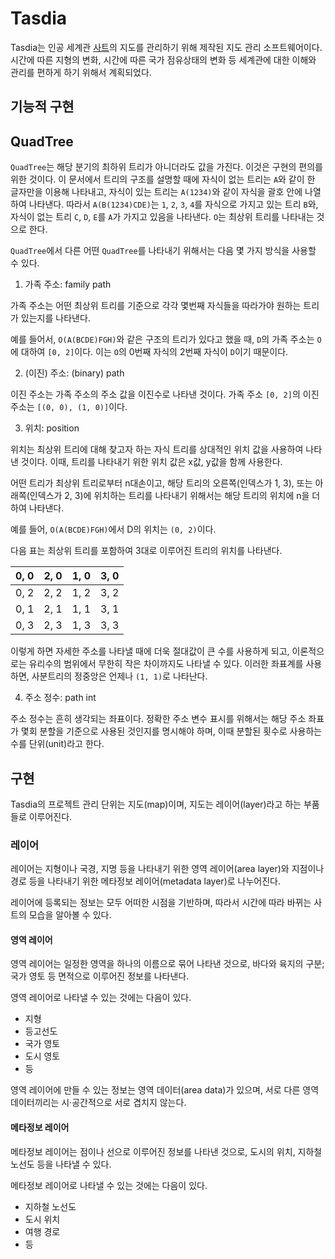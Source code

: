 # Tasdia

Tasdia는 인공 세계관 [사트](http://www.shtelo.org/)의
지도를 관리하기 위해 제작된 지도 관리 소프트웨어이다.
시간에 따른 지형의 변화, 시간에 따른 국가 점유상태의 변화 등
세계관에 대한 이해와 관리를 편하게 하기 위해서 계획되었다.

## 기능적 구현

## QuadTree

`QuadTree`는 해당 분기의 최하위 트리가 아니더라도 값을 가진다. 이것은 구현의 편의를 위한 것이다.
이 문서에서 트리의 구조를 설명할 때에 자식이 없는 트리는 `A`와 같이 한 글자만을 이용해 나타내고,
자식이 있는 트리는 `A(1234)`와 같이 자식을 괄호 안에 나열하여 나타낸다.
따라서 `A(B(1234)CDE)`는 `1`, `2`, `3`, `4`를 자식으로 가지고 있는 트리 `B`와,
자식이 없는 트리 `C`, `D`, `E`를 `A`가 가지고 있음을 나타낸다.
`O`는 최상위 트리를 나타내는 것으로 한다.

`QuadTree`에서 다른 어떤 `QuadTree`를 나타내기 위해서는 다음 몇 가지 방식을 사용할 수 있다.

1. 가족 주소: family path

가족 주소는 어떤 최상위 트리를 기준으로 각각 몇번째 자식들을 따라가야 원하는 트리가 있는지를 나타낸다.

예를 들어서, `O(A(BCDE)FGH)`와 같은 구조의 트리가 있다고 했을 때, `D`의 가족 주소는 `O`에 대하여 `[0, 2]`이다.
이는 `O`의 0번째 자식의 2번째 자식이 `D`이기 때문이다.

2. (이진) 주소: (binary) path

이진 주소는 가족 주소의 주소 값을 이진수로 나타낸 것이다. 가족 주소 `[0, 2]`의 이진 주소는 `[(0, 0), (1, 0)]`이다.

3. 위치: position

위치는 최상위 트리에 대해 찾고자 하는 자식 트리를 상대적인 위치 값을 사용하여 나타낸 것이다.
이때, 트리를 나타내기 위한 위치 값은 x값, y값을 함께 사용한다.

어떤 트리가 최상위 트리로부터 n대손이고, 해당 트리의 오른쪽(인덱스가 1, 3), 또는 아래쪽(인덱스가 2, 3)에 위치하는 트리를 나타내기 위해서는
해당 트리의 위치에 n을 더하여 나타낸다.

예를 들어, `O(A(BCDE)FGH)`에서 D의 위치는 `(0, 2)`이다.

다음 표는 최상위 트리를 포함하여 3대로 이루어진 트리의 위치를 나타낸다.

| 0, 0 | 2, 0 | 1, 0 | 3, 0 |
|------|------|------|------|
| 0, 2 | 2, 2 | 1, 2 | 3, 2 |
| 0, 1 | 2, 1 | 1, 1 | 3, 1 |
| 0, 3 | 2, 3 | 1, 3 | 3, 3 |

이렇게 하면 자세한 주소를 나타낼 때에 더욱 절대값이 큰 수를 사용하게 되고,
이론적으로는 유리수의 범위에서 무한히 작은 차이까지도 나타낼 수 있다.
이러한 좌표계를 사용하면, 사분트리의 정중앙은 언제나 `(1, 1)`로 나타난다.

4. 주소 정수: path int

주소 정수는 흔히 생각되는 좌표이다.
정확한 주소 변수 표시를 위해서는 해당 주소 좌표가 몇회 분할을 기준으로 사용된 것인지를 명시해야 하며,
이때 분할된 횟수로 사용하는 수를 단위(unit)라고 한다.

## 구현

Tasdia의 프로젝트 관리 단위는 지도(map)이며,
지도는 레이어(layer)라고 하는 부품들로 이루어진다.

### 레이어

레이어는 지형이나 국경, 지명 등을 나타내기 위한 영역 레이어(area layer)와
지점이나 경로 등을 나타내기 위한 메타정보 레이어(metadata layer)로
나누어진다.

레이어에 등록되는 정보는 모두 어떠한 시점을 기반하며,
따라서 시간에 따라 바뀌는 사트의 모습을 알아볼 수 있다.

#### 영역 레이어

영역 레이어는 일정한 영역을 하나의 이름으로 묶어 나타낸 것으로,
바다와 육지의 구분; 국가 영토 등 면적으로 이루어진 정보를 나타낸다.

영역 레이어로 나타낼 수 있는 것에는 다음이 있다.

* 지형
* 등고선도
* 국가 영토
* 도시 영토
* 등

영역 레이어에 만들 수 있는 정보는 영역 데이터(area data)가 있으며,
서로 다른 영역 데이터끼리는 시·공간적으로 서로 겹치지 않는다.

#### 메타정보 레이어

메타정보 레이어는 점이나 선으로 이루어진 정보를 나타낸 것으로,
도시의 위치, 지하철 노선도 등을 나타낼 수 있다.

메타정보 레이어로 나타낼 수 있는 것에는 다음이 있다.

* 지하철 노선도
* 도시 위치
* 여행 경로
* 등
